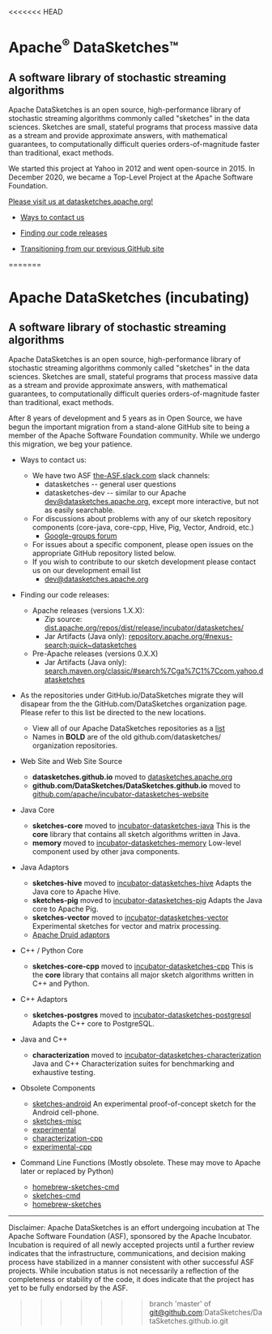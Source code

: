 <!--
    Licensed to the Apache Software Foundation (ASF) under one
    or more contributor license agreements.  See the NOTICE file
    distributed with this work for additional information
    regarding copyright ownership.  The ASF licenses this file
    to you under the Apache License, Version 2.0 (the
    "License"); you may not use this file except in compliance
    with the License.  You may obtain a copy of the License at

      http://www.apache.org/licenses/LICENSE-2.0

    Unless required by applicable law or agreed to in writing,
    software distributed under the License is distributed on an
    "AS IS" BASIS, WITHOUT WARRANTIES OR CONDITIONS OF ANY
    KIND, either express or implied.  See the License for the
    specific language governing permissions and limitations
    under the License.
-->

<<<<<<< HEAD
# Apache<sup>&reg;</sup> DataSketches&trade; 
## A software library of stochastic streaming algorithms 

Apache DataSketches is an open source, high-performance library of stochastic streaming algorithms commonly called "sketches" in the data sciences. Sketches are small, stateful programs that process massive data as a stream and provide approximate answers, with mathematical guarantees, to computationally difficult queries orders-of-magnitude faster than traditional, exact methods.

We started this project at Yahoo in 2012 and went open-source in 2015. In December 2020, we became a Top-Level Project at the Apache Software Foundation. 

[Please visit us at datasketches.apache.org!](https://datasketches.apache.org)

* [Ways to contact us](https://datasketches.apache.org/docs/Community/index.html)

* [Finding our code releases](https://datasketches.apache.org/docs/Community/Downloads.html)

* [Transitioning from our previous GitHub site](https://datasketches.apache.org/docs/Community/Transitioning.html)


=======
# Apache DataSketches (incubating)
## A software library of stochastic streaming algorithms 

Apache DataSketches is an open source, high-performance library of stochastic streaming algorithms commonly called "sketches" in the data sciences. Sketches are small, stateful programs that process massive data as a stream and provide approximate answers, with mathematical guarantees, to computationally difficult queries orders-of-magnitude faster than traditional, exact methods.

After 8 years of development and 5 years as in Open Source, we have begun the important migration from a stand-alone GitHub site to being a member of the Apache Software Foundation community.  While we undergo this migration, we beg your patience. 

* Ways to contact us:
    * We have two ASF [the-ASF.slack.com](http://the-ASF.slack.com) slack channels:
        * datasketches -- general user questions
        * datasketches-dev -- similar to our Apache [dev@datasketches.apache.org](mailto:dev@datasketches.apache.org), except more interactive, but not as easily searchable.
    * For discussions about problems with any of our sketch repository components (core-java, core-cpp, Hive, Pig, Vector, Android, etc.)
        * [Google-groups forum](https://groups.google.com/forum/#!forum/sketches-user)
    * For issues about a specific component, please open issues on the appropriate GitHub repository listed below. 
    * If you wish to contribute to our sketch development please contact us on our development email list
        * [dev@datasketches.apache.org](mailto:dev@datasketches.apache.org) 

* Finding our code releases:
    * Apache releases (versions 1.X.X):
        * Zip source: [dist.apache.org/repos/dist/release/incubator/datasketches/](https://dist.apache.org/repos/dist/release/incubator/datasketches/)
        * Jar Artifacts (Java only): [repository.apache.org/#nexus-search;quick~datasketches](https://repository.apache.org/#nexus-search;quick~datasketches)
    * Pre-Apache releases (versions 0.X.X)
        * Jar Artifacts (Java only): [search.maven.org/classic/#search%7Cga%7C1%7Ccom.yahoo.datasketches](https://search.maven.org/classic/#search%7Cga%7C1%7Ccom.yahoo.datasketches)


* As the repositories under GitHub.io/DataSketches migrate they will disapear from the the GitHub.com/DataSketches organization page. Please refer to this list be directed to the new locations. 
  * View all of our Apache DataSketches repositories as a [list](https://github.com/apache?utf8=%E2%9C%93&q=datasketches)
  * Names in **BOLD** are of the old github.com/datasketches/ organization repositories.

* Web Site and Web Site Source
  * **datasketches.github.io** moved to [datasketches.apache.org](https://datasketches.apache.org)
  * **github.com/DataSketches/DataSketches.github.io** moved to [github.com/apache/incubator-datasketches-website](https://github.com/apache/incubator-datasketches-website)

* Java Core
  * **sketches-core** moved to [incubator-datasketches-java](https://github.com/apache/incubator-datasketches-java) This is the **core** library that contains all sketch algorithms written in Java.
  * **memory** moved to [incubator-datasketches-memory](https://github.com/apache/incubator-datasketches-memory) Low-level component used by other java components.

* Java Adaptors
  * **sketches-hive** moved to [incubator-datasketches-hive](https://github.com/apache/incubator-datasketches-hive) Adapts the Java core to Apache Hive.
  * **sketches-pig** moved to [incubator-datasketches-pig](https://github.com/apache/incubator-datasketches-pig) Adapts the Java core to Apache Pig.
  * **sketches-vector** moved to [incubator-datasketches-vector](https://github.com/apache/incubator-datasketches-vector) Experimental sketches for vector and matrix processing.
  * [Apache Druid adaptors](https://github.com/apache/druid/tree/master/extensions-core/datasketches)

* C++ / Python Core
  * **sketches-core-cpp** moved to [incubator-datasketches-cpp](https://github.com/apache/incubator-datasketches-cpp) This is the **core** library that contains all major sketch algorithms written in C++ and Python.

* C++ Adaptors
  * **sketches-postgres** moved to [incubator-datasketches-postgresql](https://github.com/apache/incubator-datasketches-postgresql) Adapts the C++ core to PostgreSQL.

* Java and C++
  * **characterization** moved to [incubator-datasketches-characterization](https://github.com/apache/incubator-datasketches-characterization) Java and C++ Characterization suites for benchmarking and exhaustive testing.

* Obsolete Components
  * [sketches-android](https://github.com/DataSketches/sketches-android) An experimental proof-of-concept sketch for the Android cell-phone.
  * [sketches-misc](https://github.com/DataSketches/sketches-misc)
  * [experimental](https://github.com/DataSketches/experimental)
  * [characterization-cpp](https://github.com/DataSketches/characterization-cpp)
  * [experimental-cpp](https://github.com/DataSketches/experimental-cpp)

* Command Line Functions (Mostly obsolete. These may move to Apache later or replaced by Python) 
  * [homebrew-sketches-cmd](https://github.com/DataSketches/homebrew-sketches-cmd)
  * [sketches-cmd](https://github.com/DataSketches/sketches-cmd)
  * [homebrew-sketches](https://github.com/DataSketches/homebrew-sketches)

-----

Disclaimer: Apache DataSketches is an effort undergoing incubation at The Apache Software Foundation (ASF), sponsored by the Apache Incubator. Incubation is required of all newly accepted projects until a further review indicates that the infrastructure, communications, and decision making process have stabilized in a manner consistent with other successful ASF projects. While incubation status is not necessarily a reflection of the completeness or stability of the code, it does indicate that the project has yet to be fully endorsed by the ASF.
>>>>>>> branch 'master' of git@github.com:DataSketches/DataSketches.github.io.git
